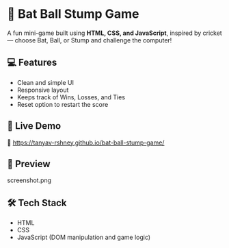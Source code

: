 # 🏏 Bat Ball Stump Game

A fun mini-game built using **HTML, CSS, and JavaScript**, inspired by cricket — choose Bat, Ball, or Stump and challenge the computer!

## 💻 Features

- Clean and simple UI
- Responsive layout
- Keeps track of Wins, Losses, and Ties
- Reset option to restart the score

## 🚀 Live Demo

🔗 https://tanyav-rshney.github.io/bat-ball-stump-game/

## 📸 Preview
screenshot.png

## 🛠️ Tech Stack

- HTML
- CSS
- JavaScript (DOM manipulation and game logic)


